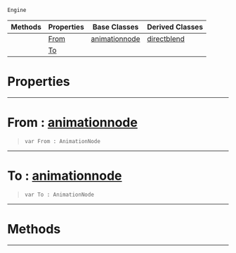  `Engine`

|Methods|Properties|Base Classes|Derived Classes|
|---|---|---|---|
| |[ From](https://github.com/ZilchEngine/ZilchDocs/blob/master/code_reference/class_reference/dualblenddirectblend.md#from-zilch-engine-documen)|[animationnode](https://github.com/ZilchEngine/ZilchDocs/blob/master/code_reference/class_reference/animationnode.md)|[directblend](https://github.com/ZilchEngine/ZilchDocs/blob/master/code_reference/class_reference/directblend.md)|
| |[ To](https://github.com/ZilchEngine/ZilchDocs/blob/master/code_reference/class_reference/dualblenddirectblend.md#to-zilch-engine-documenta)| | |


 #  Properties


---  
 #  From : [animationnode](https://github.com/ZilchEngine/ZilchDocs/blob/master/code_reference/class_reference/animationnode.md)

> 
> ``` lang=cpp, name=Nada
> var From : AnimationNode


---  
 #  To : [animationnode](https://github.com/ZilchEngine/ZilchDocs/blob/master/code_reference/class_reference/animationnode.md)

> 
> ``` lang=cpp, name=Nada
> var To : AnimationNode


---  
 #  Methods


---  
 

 
